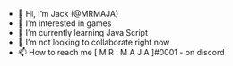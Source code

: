 - 👋 Hi, I’m Jack (@MRMAJA)
- 👀 I’m interested in games
- 🌱 I’m currently learning Java Script
- 💞️ I’m not looking to collaborate right now
- 📫 How to reach me [ M R .   M A J A ]#0001 - on discord

<!---
MRMAJA/MRMAJA is a ✨ special ✨ repository because its `README.md` (this file) appears on your GitHub profile.
You can click the Preview link to take a look at your changes.
--->
